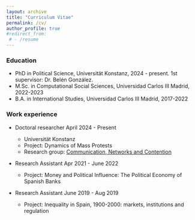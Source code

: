 ```yaml
---
layout: archive
title: "Curriculum Vitae"
permalink: /cv/
author_profile: true
#redirect_from:
 # - /resume
---
```




### Education

* PhD in Political Science, Universität Konstanz, 2024 - present. 1st supervisor: Dr. Belén González.
* M.Sc. in Computational Social Sciences, Universidad Carlos III Madrid, 2022-2023
* B.A. in International Studies, Universidad Carlos III Madrid, 2017-2022

### Work experience

* Doctoral researcher April 2024 - Present
  * Universität Konstanz
  * Project: Dynamics of Mass Protests
  * Research group: [Communication, Networks and Contention](https://www.polver.uni-konstanz.de/cnc/) 
  

* Research Assistant Apr 2021 - June 2022 
  * Project: Money and Political Influence: The Political Economy of Spanish Banks
  

* Research Assistant June 2019 - Aug 2019 
  * Project: Inequality in Spain, 1900-2000: markets, institutions and regulation
  



